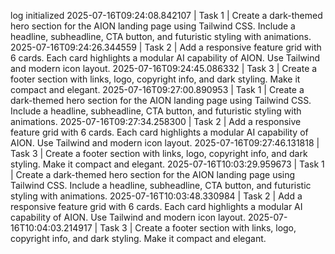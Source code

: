 log initialized
2025-07-16T09:24:08.842107 | Task 1 | Create a dark-themed hero section for the AION landing page using Tailwind CSS. Include a headline, subheadline, CTA button, and futuristic styling with animations.
2025-07-16T09:24:26.344559 | Task 2 | Add a responsive feature grid with 6 cards. Each card highlights a modular AI capability of AION. Use Tailwind and modern icon layout.
2025-07-16T09:24:45.086332 | Task 3 | Create a footer section with links, logo, copyright info, and dark styling. Make it compact and elegant.
2025-07-16T09:27:00.890953 | Task 1 | Create a dark-themed hero section for the AION landing page using Tailwind CSS. Include a headline, subheadline, CTA button, and futuristic styling with animations.
2025-07-16T09:27:34.258300 | Task 2 | Add a responsive feature grid with 6 cards. Each card highlights a modular AI capability of AION. Use Tailwind and modern icon layout.
2025-07-16T09:27:46.131818 | Task 3 | Create a footer section with links, logo, copyright info, and dark styling. Make it compact and elegant.
2025-07-16T10:03:29.959673 | Task 1 | Create a dark-themed hero section for the AION landing page using Tailwind CSS. Include a headline, subheadline, CTA button, and futuristic styling with animations.
2025-07-16T10:03:48.330984 | Task 2 | Add a responsive feature grid with 6 cards. Each card highlights a modular AI capability of AION. Use Tailwind and modern icon layout.
2025-07-16T10:04:03.214917 | Task 3 | Create a footer section with links, logo, copyright info, and dark styling. Make it compact and elegant.
